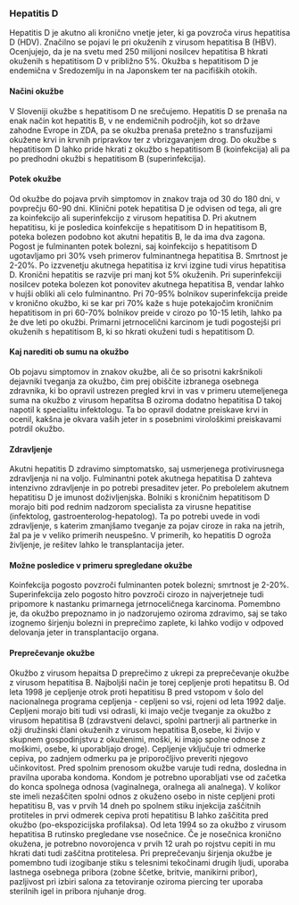 ### Hepatitis D

Hepatitis D je akutno ali kronično vnetje jeter, ki ga povzroča virus hepatitisa D (HDV). Značilno se pojavi le pri okuženih z virusom hepatitisa B (HBV). Ocenjujejo, da je na svetu med 250 milijoni nosilcev hepatitisa B hkrati okuženih s hepatitisom D v približno 5%. Okužba s hepatitisom D je endemična v Sredozemlju in na Japonskem ter na pacifiških otokih.

#### Načini okužbe
V Sloveniji okužbe s hepatitisom D ne srečujemo. Hepatitis D se prenaša na enak način kot hepatitis B, v ne endemičnih področjih, kot so države zahodne Evrope in ZDA, pa se okužba prenaša pretežno s transfuzijami okužene krvi in krvnih pripravkov ter z vbrizgavanjem drog. Do okužbe s hepatitisom D lahko pride hkrati z okužbo s hepatitisom B (koinfekcija) ali pa po predhodni okužbi s hepatitisom B (super­infekcija).

#### Potek okužbe
Od okužbe do pojava prvih simptomov in znakov traja od 30 do 180 dni, v povprečju 60-90 dni. Klinični potek hepatitisa D je odvisen od tega, ali gre za koinfekcijo ali superinfekcijo z virusom hepatitisa D. Pri akutnem hepatitisu, ki je posledica koinfekcije s hepatitisom D in hepatitisom B, poteka bolezen podobno kot akutni hepatitis B, le da ima dva zagona. Pogost je fulminanten potek bolezni, saj koinfekcijo s hepatitisom D ugotavljamo pri 30% vseh primerov fulminantnega hepatitisa B. Smrtnost je 2-20%. Po izzvenetju akutnega hepatitisa iz krvi izgine tudi virus hepatitisa D. Kronični hepatitis se razvije pri manj kot 5% okuženih. Pri superinfekciji nosilcev poteka bolezen kot ponovitev akutnega hepatitisa B, vendar lahko v hujši obliki ali celo fulminantno. Pri 70-95% bolnikov superinfekcija preide v kronično okužbo, ki se kar pri 70% kaže s huje potekajočim kroničnim hepatitisom in pri 60-70% bolnikov preide v cirozo po 10-15 letih, lahko pa že dve leti po okužbi. Primarni jetrnocelični karcinom je tudi pogostejši pri okuženih s hepatitisom B, ki so hkrati okuženi tudi s hepatitisom D.

#### Kaj narediti ob sumu na okužbo
Ob pojavu simptomov in znakov okužbe, ali če so prisotni kakršnikoli dejavniki tveganja za okužbo, čim prej obiščite izbranega osebnega zdravnika, ki bo opravil ustrezen pregled krvi in vas v primeru utemeljenega suma na okužbo z virusom hepatitsa B oziroma dodatno hepatitisa D takoj napotil k specialitu infektologu. Ta bo opravil dodatne preiskave krvi in ocenil, kakšna je okvara vaših jeter in s posebnimi virološkimi preiskavami potrdil okužbo.

#### Zdravljenje
Akutni hepatitis D zdravimo simptomatsko, saj usmerjenega protivirusnega zdravljenja ni na voljo. Fulminantni potek akutnega hepatitisa D zahteva intenzivno zdravljenje in po potrebi presaditev jeter. Po prebolelem akutnem hepatitisu D je imunost doživljenjska. Bolniki s kroničnim hepatitisom D morajo biti pod rednim nadzorom specialista za virusne hepatitise (infektolog, gastroenterolog-hepatolog). Ta po potrebi uvede in vodi zdravljenje, s katerim zmanjšamo tveganje za pojav ciroze in raka na jetrih, žal pa je v veliko primerih neuspešno. V primerih, ko hepatitis D ogroža življenje, je rešitev lahko le transplantacija jeter.

#### Možne posledice v primeru spregledane okužbe
Koinfekcija pogosto povzroči fulminanten potek bolezni; smrtnost je 2-20%. Superinfekcija zelo pogosto hitro povzroči cirozo in najverjetneje tudi pripomore k nastanku primarnega jetrnoceličnega karcinoma. Pomembno je, da okužbo prepoznamo in jo nadzorujemo oziroma zdravimo, saj se tako izognemo širjenju bolezni in preprečimo zaplete, ki lahko vodijo v odpoved delovanja jeter in transplantacijo organa.

#### Preprečevanje okužbe
Okužbo z virusom hepaitsa D preprečimo z ukrepi za preprečevanje okužbe z virusom hepatitisa B. Najboljši način je torej cepljenje proti hepatitsu B. Od leta 1998 je cepljenje otrok proti hepatitisu B pred vstopom v šolo del nacionalnega programa cepljenja -  cepljeni so vsi, rojeni od leta 1992 dalje. Cepljeni morajo biti tudi vsi odrasli, ki imajo večje tveganje za okužbo z virusom hepatitisa B (zdravstveni delavci, spolni partnerji ali partnerke in ožji družinski člani okuženih z virusom hepatitisa B,osebe, ki živijo v skupnem gospodinjstvu z okuženimi, moški, ki imajo spolne odnose z moškimi, osebe, ki uporabljajo droge). Cepljenje vključuje tri odmerke cepiva, po zadnjem odmerku pa je priporočljivo preveriti njegovo učinkovitost.
Pred spolnim prenosom okužbe varuje tudi redna, dosledna in pravilna uporaba kondoma. Kondom je potrebno uporabljati vse od začetka do konca spolnega odnosa (vaginalnega, oralnega ali analnega). V kolikor ste imeli nezaščiten spolni odnos z okuženo osebo in niste cepljeni proti hepatitisu B, vas v prvih 14 dneh po spolnem stiku injekcija zaščitnih protiteles in prvi odmerek cepiva proti hepatitisu B lahko zaščitita pred okužbo (po-ekspozicijska profilaksa). Od leta 1994 so za okužbo z virusom hepatitisa B rutinsko pregledane vse nosečnice. Če je nosečnica kronično okužena, je potrebno novorojenca v prvih 12 urah po rojstvu cepiti in mu hkrati dati tudi zaščitna protitelesa.
Pri preprečevanju širjenja okužbe je pomembno tudi izogibanje stiku s telesnimi tekočinami drugih ljudi, uporaba lastnega osebnega pribora (zobne ščetke, britvie, manikirni pribor), pazljivost pri izbiri salona za tetoviranje oziroma piercing ter uporaba sterilnih igel in pribora njuhanje drog.

